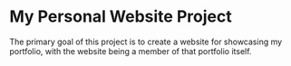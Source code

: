 # My Personal Website Project
The primary goal of this project is to create a website for showcasing my portfolio, with the website being a member of that portfolio itself.

